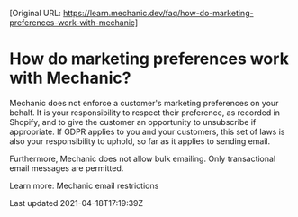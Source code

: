 [Original URL: https://learn.mechanic.dev/faq/how-do-marketing-preferences-work-with-mechanic]

# How do marketing preferences work with Mechanic?

Mechanic does not enforce a customer's marketing preferences on your behalf. It is your responsibility to respect their preference, as recorded in Shopify, and to give the customer an opportunity to unsubscribe if appropriate. If GDPR applies to you and your customers, this set of laws is also your responsibility to uphold, so far as it applies to sending email.

Furthermore, Mechanic does not allow bulk emailing. Only transactional email messages are permitted.

Learn more: Mechanic email restrictions

Last updated 2021-04-18T17:19:39Z